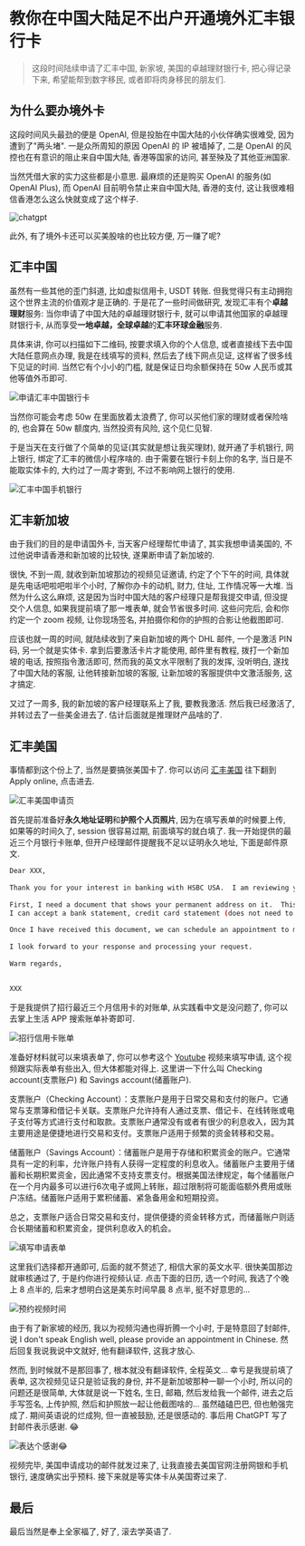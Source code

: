 # 教你在中国大陆足不出户开通境外汇丰银行卡

> 这段时间陆续申请了汇丰中国, 新家坡, 美国的卓越理财银行卡, 把心得记录下来, 希望能帮到数字移民, 或者即将肉身移民的朋友们.

## 为什么要办境外卡

这段时间风头最劲的便是 OpenAI, 但是投胎在中国大陆的小伙伴确实很难受, 因为遭到了"两头堵". 一是众所周知的原因 OpenAI 的 IP 被墙掉了, 二是 OpenAI 的风控也在有意识的阻止来自中国大陆, 香港等国家的访问, 甚至殃及了其他亚洲国家.

当然凭借大家的实力这些都是小意思. 最麻烦的还是购买 OpenAI 的服务(如 OpenAI Plus), 而 OpenAI 目前明令禁止来自中国大陆, 香港的支付, 这让我很难相信香港怎么这么快就变成了这个样子.

![chatgpt](https://edge.yancey.app/beg/vj0aproq-1686499971324.png)

此外, 有了境外卡还可以买美股啥的也比较方便, 万一赚了呢?

## 汇丰中国

虽然有一些其他的歪门斜道, 比如虚拟信用卡, USDT 转账. 但我觉得只有主动拥抱这个世界主流的价值观才是正确的. 于是花了一些时间做研究, 发现汇丰有个**卓越理财**服务: 当你申请了中国大陆的卓越理财银行卡, 就可以申请其他国家的卓越理财银行卡, 从而享受**一地卓越，全球卓越**的**汇丰环球金融**服务.

具体来讲, 你可以扫描如下二维码, 按要求填入你的个人信息, 或者直接线下去中国大陆任意网点办理, 我是在线填写的资料, 然后去了线下网点见证, 这样省了很多线下见证的时间. 当然它有个小小的门槛, 就是保证日均余额保持在 50w 人民币或其他等值外币即可.

![申请汇丰中国银行卡 ](https://edge.yancey.app/beg/yt7t942l-1686501008761.png)

当然你可能会考虑 50w 在里面放着太浪费了, 你可以买他们家的理财或者保险啥的, 也会算在 50w 额度内, 当然投资有风险, 这个见仁见智.

于是当天在支行做了个简单的见证(其实就是想让我买理财), 就开通了手机银行, 网上银行, 绑定了汇丰的微信小程序啥的. 由于需要在银行卡刻上你的名字, 当日是不能取实体卡的, 大约过了一周才寄到, 不过不影响网上银行的使用.

![汇丰中国手机银行](https://edge.yancey.app/beg/utylcqez-1686502377201.png)

## 汇丰新加坡

由于我们的目的是申请国外卡, 当天客户经理帮忙申请了, 其实我想申请美国的, 不过他说申请香港和新加坡的比较快,  遂果断申请了新加坡的.

很快, 不到一周, 就收到新加坡那边的视频见证邀请, 约定了个下午的时间, 具体就是先电话吧啦吧啦半个小时, 了解你办卡的动机, 财力, 住址, 工作情况等一大堆. 当然为什么这么麻烦, 这是因为当时中国大陆的客户经理只是帮我提交申请, 但没提交个人信息, 如果我提前填了那一堆表单, 就会节省很多时间. 这些问完后, 会和你约定一个 zoom 视频, 让你现场签名, 并拍摄你和你的护照的合影让他截图即可.

应该也就一周的时间, 就陆续收到了来自新加坡的两个 DHL 邮件, 一个是激活 PIN 码, 另一个就是实体卡. 拿到后要激活卡片才能使用, 邮件里有教程, 拨打一个新加坡的电话, 按照指令激活即可, 然而我的英文水平限制了我的发挥, 没听明白, 遂找了中国大陆的客服, 让他转接新加坡的客服, 让新加坡的客服提供中文激活服务, 这才搞定.

又过了一周多, 我的新加坡的客户经理联系上了我, 要教我激活. 然后我已经激活了, 并转过去了一些美金进去了. 估计后面就是推理财产品啥的了.

## 汇丰美国

事情都到这个份上了, 当然是要搞张美国卡了. 你可以访问 [汇丰美国](https://www.us.hsbc.com/checking-accounts/products/premier/#get-started) 往下翻到 Apply online, 点击进去.

![汇丰美国申请页](https://edge.yancey.app/beg/5a9maiq5-1686503869170.png)

首先提前准备好**永久地址证明**和**护照个人页照片**, 因为在填写表单的时候要上传, 如果等的时间久了, session 很容易过期, 前面填写的就白填了. 我一开始提供的最近三个月银行卡账单, 但开户经理邮件提醒我不足以证明永久地址, 下面是邮件原文.

```bash
Dear XXX,
 
Thank you for your interest in banking with HSBC USA.  I am reviewing your account there are a few items needed before I am able to proceed.
 
First, I need a document that shows your permanent address on it.  This needs to be in your name and dated within the last 90 days.  This does not have to be in English.
I can accept a bank statement, credit card statement (does not need to be from HSBC), or utility bill.
 
Once I have received this document, we can schedule an appointment to meet on zoom and verify your passport.
 
I look forward to your response and processing your request.
 
Warm regards,
 
 
XXX
```

于是我提供了招行最近三个月信用卡的对账单, 从实践看中文是没问题了, 你可以去掌上生活 APP 搜索账单补寄即可.

![招行信用卡账单](https://edge.yancey.app/beg/1girev4o-1686504603502.jpg)

准备好材料就可以来填表单了, 你可以参考这个 [Youtube](https://www.youtube.com/watch?v=AZwAhgPcSPs) 视频来填写申请, 这个视频跟实际表单有些出入, 但大体都能对得上. 这里讲一下什么叫 Checking account(支票账户) 和 Savings account(储蓄账户).

支票账户（Checking Account）：支票账户是用于日常交易和支付的账户。它通常与支票簿和借记卡关联。支票账户允许持有人通过支票、借记卡、在线转账或电子支付等方式进行支付和取款。支票账户通常没有或者有很少的利息收入，因为其主要用途是便捷地进行交易和支付。支票账户适用于频繁的资金转移和交易。

储蓄账户（Savings Account）：储蓄账户是用于存储和积累资金的账户。它通常具有一定的利率，允许账户持有人获得一定程度的利息收入。储蓄账户主要用于储蓄和长期积累资金，因此通常不支持支票支付。根据美国法律规定，每个储蓄账户在一个月内最多可以进行6次电子或网上转账，超过限制将可能面临额外费用或账户冻结。储蓄账户适用于累积储蓄、紧急备用金和短期投资。

总之，支票账户适合日常交易和支付，提供便捷的资金转移方式，而储蓄账户则适合长期储蓄和积累资金，提供利息收入的机会。

![填写申请表单](https://edge.yancey.app/beg/j9vcppp1-1686503914414.png)

这里我们选择都开通即可, 后面的就不赘述了, 相信大家的英文水平. 很快美国那边就审核通过了, 于是约你进行视频认证. 点击下面的日历, 选一个时间, 我选了个晚上 8 点半的, 后来才想明白这是美东时间早晨 8 点半, 挺不好意思的...

![预约视频时间](https://edge.yancey.app/beg/l0wmsdhv-1686505167338.png)

由于有了新家坡的经历, 我以为视频沟通也得折腾一个小时, 于是特意回了封邮件, 说 I don't speak English well, please provide an appointment in Chinese. 然后回复我说我说中文就好, 他有翻译软件, 这我才放心.

然而, 到时候就不是那回事了, 根本就没有翻译软件, 全程英文... 幸亏是我提前填了表单, 这次视频见证只是验证我的身份, 并不是新加坡那种一聊一个小时, 所以问的问题还是很简单, 大体就是说一下姓名, 生日, 邮箱, 然后发给我一个邮件, 进去之后手写签名, 上传护照, 然后和护照放一起让他截图啥的... 虽然磕磕巴巴, 但也勉强完成了. 期间英语说的烂成狗, 但一直被鼓励, 还是很感动的. 事后用 ChatGPT 写了封邮件表示感谢. 😂

![表达个感谢😂](https://edge.yancey.app/beg/3e85ysdy-1686505897701.JPG)

视频完毕, 美国申请成功的邮件就发过来了, 让我直接去美国官网注册网银和手机银行, 速度确实出乎预料. 接下来就是等实体卡从美国寄过来了.

## 最后

最后当然是奉上全家福了, 好了, 滚去学英语了.
